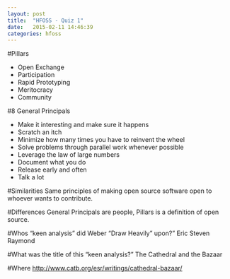 ```yaml
---
layout: post
title:  "HFOSS - Quiz 1"
date:   2015-02-11 14:46:39
categories: hfoss
---
```


#Pillars
- Open Exchange
- Participation
- Rapid Prototyping
- Meritocracy
- Community

#8 General Principals 
- Make it interesting and make sure it happens
- Scratch an itch
- Minimize how many times you have to reinvent the wheel
- Solve problems through parallel work whenever possible
- Leverage the law of large numbers
- Document what you do
- Release early and often
- Talk a lot

#Similarities
Same principles of making open source software open to whoever wants to contribute.

#Differences
General Principals are people, Pillars is a definition of open source.

#Whos “keen analysis” did Weber “Draw Heavily” upon?”
Eric Steven Raymond

#What was the title of this “keen analysis?”
The Cathedral and the Bazaar 

#Where
http://www.catb.org/esr/writings/cathedral-bazaar/